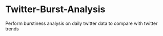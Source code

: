 # Twitter-Burst-Analysis
Perform burstiness analysis on daily twitter data to compare with twitter trends
